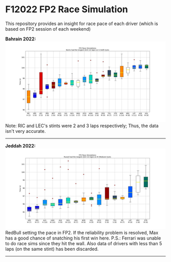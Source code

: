 # F12022 FP2 Race Simulation

This repository provides an insight for race pace of each driver (which is based on FP2 session of each weekend)

<b>Bahrain 2022:</b>
<img src="./Bahrain_RaceSim.jpg">
Note: RIC and LEC's stints were 2 and 3 laps respectively; Thus, the data isn't very accurate.

<hr>

<b>Jeddah 2022:</b>
<img src="./Jeddah_RaceSim.jpg">
RedBull setting the pace in FP2. If the reliability problem is resolved, Max has a good chance of snatching his first win here.
P.S.: Ferrari was unable to do race sims since they hit the wall. Also data of drivers with less than 5 laps (on the same stint) has been discarded.

<hr>
